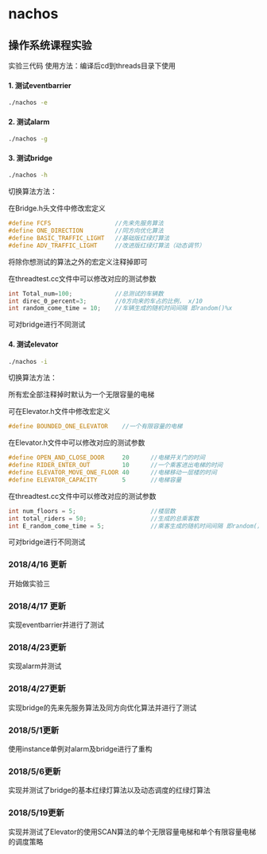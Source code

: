 # nachos

## 操作系统课程实验

实验三代码
使用方法：编译后cd到threads目录下使用

#### 1. 测试eventbarrier

```bash
./nachos -e
```
#### 2. 测试alarm

```bash
./nachos -g
```
#### 3. 测试bridge

```bash
./nachos -h
```

切换算法方法：

在Bridge.h头文件中修改宏定义
```c++
#define FCFS                  //先来先服务算法
#define ONE_DIRECTION         //同方向优化算法
#define BASIC_TRAFFIC_LIGHT   //基础版红绿灯算法
#define ADV_TRAFFIC_LIGHT     //改进版红绿灯算法（动态调节）
```
将除你想测试的算法之外的宏定义注释掉即可

在threadtest.cc文件中可以修改对应的测试参数
```c++
int Total_num=100;            //总测试的车辆数
int direc_0_percent=3;        //0方向来的车占的比例，	x/10
int random_come_time = 10;    //车辆生成的随机时间间隔 即random()%x
```
可对bridge进行不同测试

#### 4. 测试elevator

```bash
./nachos -i
```

切换算法方法：

所有宏全部注释掉时默认为一个无限容量的电梯

可在Elevator.h文件中修改宏定义
```c++
#define BOUNDED_ONE_ELEVATOR	//一个有限容量的电梯
```
在Elevator.h文件中可以修改对应的测试参数
```c++
#define OPEN_AND_CLOSE_DOOR     20		//电梯开关门的时间
#define RIDER_ENTER_OUT         10		//一个乘客进出电梯的时间
#define ELEVATOR_MOVE_ONE_FLOOR 40		//电梯移动一层楼的时间
#define ELEVATOR_CAPACITY		5		//电梯容量
```
在threadtest.cc文件中可以修改对应的测试参数
```c++
int num_floors = 5;						//楼层数
int total_riders = 50;					//生成的总乘客数
int E_random_come_time = 5;				//乘客生成的随机时间间隔 即random()%x
```
可对bridge进行不同测试


### 2018/4/16 更新
开始做实验三

### 2018/4/17 更新
实现eventbarrier并进行了测试

### 2018/4/23更新
实现alarm并测试

### 2018/4/27更新
实现bridge的先来先服务算法及同方向优化算法并进行了测试

### 2018/5/1更新
使用instance单例对alarm及bridge进行了重构

### 2018/5/6更新
实现并测试了bridge的基本红绿灯算法以及动态调度的红绿灯算法

### 2018/5/19更新
实现并测试了Elevator的使用SCAN算法的单个无限容量电梯和单个有限容量电梯的调度策略

